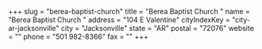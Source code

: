 +++
slug = "berea-baptist-church"
title = "Berea Baptist Church "
name = "Berea Baptist Church "
address = "104 E Valentine"
cityIndexKey = "city-ar-jacksonville"
city = "Jacksonville"
state = "AR"
postal = "72076"
website = ""
phone = "501 982-8366"
fax = ""
+++
